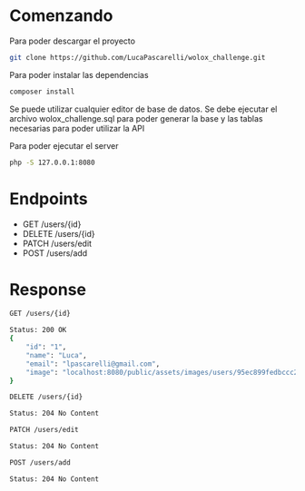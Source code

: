 # Comenzando
Para poder descargar el proyecto
```sh
git clone https://github.com/LucaPascarelli/wolox_challenge.git
```

Para poder instalar las dependencias
```sh
composer install
```

Se puede utilizar cualquier editor de base de datos.
Se debe ejecutar el archivo wolox_challenge.sql para poder generar la base y las tablas necesarias para poder utilizar la API

Para poder ejecutar el server 
```sh
php -S 127.0.0.1:8080
```

# Endpoints
  - GET /users/{id}
  - DELETE /users/{id}
  - PATCH /users/edit
  - POST /users/add

# Response
```sh
GET /users/{id}
```
```sh
Status: 200 OK
{
    "id": "1",
    "name": "Luca",
    "email": "lpascarelli@gmail.com",
    "image": "localhost:8080/public/assets/images/users/95ec899fedbccc26.png"
}
```
```sh
DELETE /users/{id}
```
```sh
Status: 204 No Content
```
```sh
PATCH /users/edit
```
```sh
Status: 204 No Content
```
```sh
POST /users/add
```
```sh
Status: 204 No Content
```
